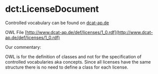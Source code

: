 # dct:LicenseDocument

Controlled vocabulary can be found on [dcat-ap.de](http://www.dcat-ap.de/def/licenses/)

OWL File [http://www.dcat-ap.de/def/licenses/1_0.rdf](http://www.dcat-ap.de/def/licenses/1_0.rdf)

Our commentary:

OWL is for the definition of classes and not for the specification of controlled vocabularies aka concepts. Since all licenses have the same structure there is no need to define a class for each license.




